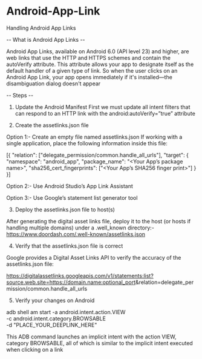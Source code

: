 # Android-App-Link
Handling Android App Links

-- What is Android App Links --

Android App Links, available on Android 6.0 (API level 23) and higher, are web links that use the HTTP and HTTPS schemes and contain the autoVerify attribute.
This attribute allows your app to designate itself as the default handler of a given type of link.
So when the user clicks on an Android App Link, your app opens immediately if it's installed—the disambiguation dialog doesn't appear

-- Steps --

1. Update the Android Manifest
First we must update all intent filters that can respond to an HTTP link with the android:autoVerify=”true” attribute

2. Create the assetlinks.json file

Option 1:- Create an empty file named assetlinks.json
If working with a single application, place the following information inside this file:

[{
  "relation": ["delegate_permission/common.handle_all_urls"],
  "target": {
    "namespace": "android_app",
    "package_name": "<Your App’s package name>",
    "sha256_cert_fingerprints":
    ["<Your App’s SHA256 finger print>"]
  }
}]

Option 2:- Use Android Studio’s App Link Assistant

Option 3:- Use Google’s statement list generator tool

3. Deploy the assetlinks.json file to host(s)

After generating the digital asset links file, deploy it to the host (or hosts if handling multiple domains) under a .well_known directory:-
https://www.doordash.com/.well-known/assetlinks.json

4. Verify that the assetlinks.json file is correct

Google provides a Digital Asset Links API to verify the accuracy of the assetlinks.json file: 

https://digitalassetlinks.googleapis.com/v1/statements:list?source.web.site=<https://domain.name:optional_port>&relation=delegate_permission/common.handle_all_urls

5. Verify your changes on Android

adb shell am start -a android.intent.action.VIEW \
    -c android.intent.category.BROWSABLE \
    -d "PLACE_YOUR_DEEPLINK_HERE"
    
This ADB command launches an implicit intent with the action VIEW, category BROWSABLE,
all of which is similar to the implicit intent executed when clicking on a link

    
    
